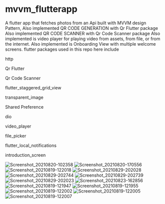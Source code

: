 # mvvm_flutterapp
A flutter app that fetches photos from an Api built with MVVM design Pattern,
Also implemented QR CODE GENERATION with Qr Flutter package
Also implemented QR CODE SCANNER with Qr Code Scanner package
Also implemented is  video player for playing video from assets, from file, or from the internet.
Also implemented is Onboarding View with multiple welcome screens.
flutter packages used in this repo here include

  http
  
  Qr Flutter
  
  Qr Code Scanner
  
  flutter_staggered_grid_view
  
  transparent_image
  
  Shared Preference
  
  dio
  
  video_player
  
  file_picker
  
  flutter_local_notifications
  
  introduction_screen

![Screenshot_20210820-102358](https://user-images.githubusercontent.com/44091450/130213674-6a84c413-a814-4f98-847b-a424b9b7562c.jpg)
![Screenshot_20210820-170556](https://user-images.githubusercontent.com/44091450/130262076-40285267-318f-4474-8fce-c18daf227cf8.jpg)
![Screenshot_20210819-122018](https://user-images.githubusercontent.com/44091450/130060984-034720a7-4b1c-48a9-b0c4-b0380a795daf.jpg)
![Screenshot_20210829-202028](https://user-images.githubusercontent.com/44091450/131263334-a3f31192-598c-4b58-b649-fb4c619b5838.jpg)
![Screenshot_20210829-202744](https://user-images.githubusercontent.com/44091450/131263340-375b5eac-a451-49a9-94a8-b24f547eec57.jpg)
![Screenshot_20210829-202739](https://user-images.githubusercontent.com/44091450/131263341-cdd45129-ca2e-4144-a3d8-16587b8c9db8.jpg)
![Screenshot_20210829-202023](https://user-images.githubusercontent.com/44091450/131263354-c79cf7eb-e312-404b-9383-84ccefed3789.jpg)
![Screenshot_20210823-162856](https://user-images.githubusercontent.com/44091450/130479072-a11d655a-0a3d-46d9-a0df-61850506a985.jpg)
![Screenshot_20210819-121947](https://user-images.githubusercontent.com/44091450/130060988-3d78db51-3e92-4f2d-b558-32dbc406e812.jpg)
![Screenshot_20210819-121955](https://user-images.githubusercontent.com/44091450/130061017-f823c875-2a2a-49ff-8dfd-32f2358b7dda.jpg)
![Screenshot_20210819-122002](https://user-images.githubusercontent.com/44091450/130061023-2a756bbb-e3fa-463c-96af-3038894bb51b.jpg)
![Screenshot_20210819-122005](https://user-images.githubusercontent.com/44091450/130061031-98ee6914-84a3-4b8c-a3c1-e11af3853ce4.jpg)
![Screenshot_20210819-122007](https://user-images.githubusercontent.com/44091450/130061039-4021a83a-2271-4074-b6af-722012c0c874.jpg)


